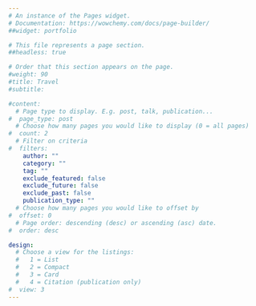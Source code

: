 ```yaml
---
# An instance of the Pages widget.
# Documentation: https://wowchemy.com/docs/page-builder/
##widget: portfolio

# This file represents a page section.
##headless: true

# Order that this section appears on the page.
#weight: 90
#title: Travel
#subtitle:

#content:
  # Page type to display. E.g. post, talk, publication...
#  page_type: post
  # Choose how many pages you would like to display (0 = all pages)
#  count: 2
  # Filter on criteria
#  filters:
    author: ""
    category: ""
    tag: ""
    exclude_featured: false
    exclude_future: false
    exclude_past: false
    publication_type: ""
  # Choose how many pages you would like to offset by
#  offset: 0
  # Page order: descending (desc) or ascending (asc) date.
#  order: desc

design:
  # Choose a view for the listings:
  #   1 = List
  #   2 = Compact
  #   3 = Card
  #   4 = Citation (publication only)
#  view: 3
---
```

